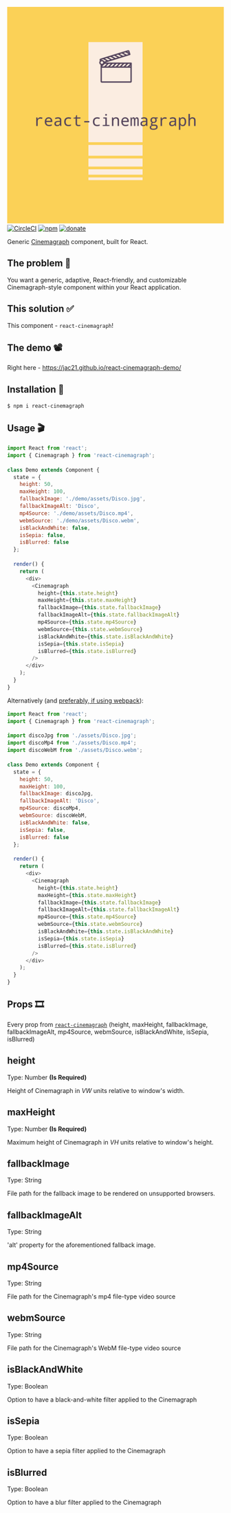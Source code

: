 ![logo](https://raw.githubusercontent.com/Jac21/react-cinemagraph-demo/master/public/media/logo.png)
[![CircleCI](https://circleci.com/gh/Jac21/react-cinemagraph.svg?style=shield)](https://circleci.com/gh/Jac21/react-cinemagraph)
[![npm](https://img.shields.io/npm/v/react-cinemagraph.svg)](https://www.npmjs.com/package/react-cinemagraph)
[![donate](https://img.shields.io/badge/%24-Buy%20me%20a%20coffee-ff69b4.svg)](https://www.buymeacoffee.com/jac21)

Generic [Cinemagraph](https://en.wikipedia.org/wiki/Cinemagraph) component, built for React.

[build-badge]: https://img.shields.io/travis/user/repo/master.png?style=flat-square
[build]: https://travis-ci.org/user/repo
[npm-badge]: https://img.shields.io/npm/v/npm-package.png?style=flat-square
[npm]: https://www.npmjs.org/package/npm-package
[coveralls-badge]: https://img.shields.io/coveralls/user/repo/master.png?style=flat-square
[coveralls]: https://coveralls.io/github/user/repo

## The problem 🤔

You want a generic, adaptive, React-friendly, and customizable Cinemagraph-style component within your React application.

## This solution ✅

This component - `react-cinemagraph`!

## The demo 📽

Right here - https://jac21.github.io/react-cinemagraph-demo/

## Installation 🎥

```
$ npm i react-cinemagraph
```

## Usage 🎬

```javascript
import React from 'react';
import { Cinemagraph } from 'react-cinemagraph';

class Demo extends Component {
  state = {
    height: 50,
    maxHeight: 100,
    fallbackImage: './demo/assets/Disco.jpg',
    fallbackImageAlt: 'Disco',
    mp4Source: './demo/assets/Disco.mp4',
    webmSource: './demo/assets/Disco.webm',
    isBlackAndWhite: false,
    isSepia: false,
    isBlurred: false
  };

  render() {
    return (
      <div>
        <Cinemagraph
          height={this.state.height}
          maxHeight={this.state.maxHeight}
          fallbackImage={this.state.fallbackImage}
          fallbackImageAlt={this.state.fallbackImageAlt}
          mp4Source={this.state.mp4Source}
          webmSource={this.state.webmSource}
          isBlackAndWhite={this.state.isBlackAndWhite}
          isSepia={this.state.isSepia}
          isBlurred={this.state.isBlurred}
        />
      </div>
    );
  }
}
```

Alternatively (and [preferably, if using webpack](https://github.com/facebook/create-react-app/blob/master/packages/react-scripts/template/README.md#adding-images-fonts-and-files)):

```javascript
import React from 'react';
import { Cinemagraph } from 'react-cinemagraph';

import discoJpg from './assets/Disco.jpg';
import discoMp4 from './assets/Disco.mp4';
import discoWebM from './assets/Disco.webm';

class Demo extends Component {
  state = {
    height: 50,
    maxHeight: 100,
    fallbackImage: discoJpg,
    fallbackImageAlt: 'Disco',
    mp4Source: discoMp4,
    webmSource: discoWebM,
    isBlackAndWhite: false,
    isSepia: false,
    isBlurred: false
  };

  render() {
    return (
      <div>
        <Cinemagraph
          height={this.state.height}
          maxHeight={this.state.maxHeight}
          fallbackImage={this.state.fallbackImage}
          fallbackImageAlt={this.state.fallbackImageAlt}
          mp4Source={this.state.mp4Source}
          webmSource={this.state.webmSource}
          isBlackAndWhite={this.state.isBlackAndWhite}
          isSepia={this.state.isSepia}
          isBlurred={this.state.isBlurred}
        />
      </div>
    );
  }
}
```

## Props 🎞

Every prop from [`react-cinemagraph`](https://github.com/Jac21/react-cinemagraph#props) (height, maxHeight, fallbackImage, fallbackImageAlt, mp4Source, webmSource, isBlackAndWhite, isSepia, isBlurred)

## height

Type: Number **(Is Required)**

Height of Cinemagraph in _VW_ units relative to window's width.

## maxHeight

Type: Number **(Is Required)**

Maximum height of Cinemagraph in _VH_ units relative to window's height.

## fallbackImage

Type: String

File path for the fallback image to be rendered on unsupported browsers.

## fallbackImageAlt

Type: String

'alt' property for the aforementioned fallback image.

## mp4Source

Type: String

File path for the Cinemagraph's mp4 file-type video source

## webmSource

Type: String

File path for the Cinemagraph's WebM file-type video source

## isBlackAndWhite

Type: Boolean

Option to have a black-and-white filter applied to the Cinemagraph

## isSepia

Type: Boolean

Option to have a sepia filter applied to the Cinemagraph

## isBlurred

Type: Boolean

Option to have a blur filter applied to the Cinemagraph

